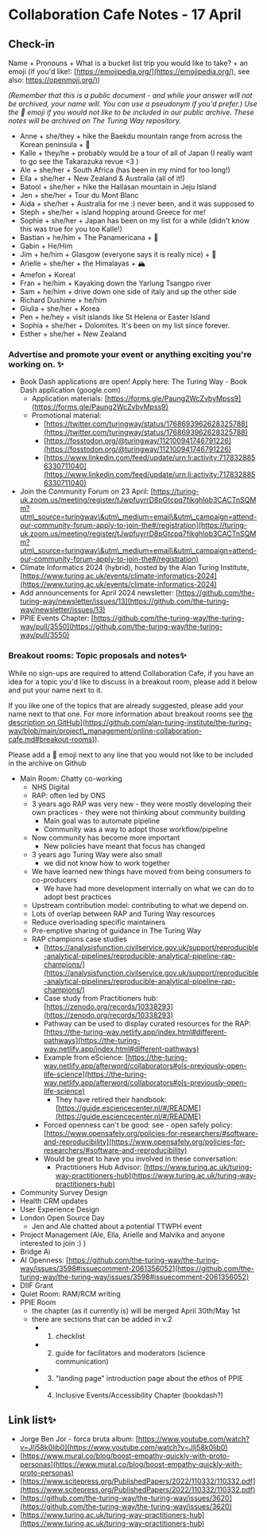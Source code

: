 # Collaboration Cafe Notes - 17 April

## Check-in

Name + Pronouns + What is a bucket list trip you would like to take?  + an emoji (if you'd like!: [https://emojipedia.org/](https://emojipedia.org/), see also: [https://openmoji.org/)](https://openmoji.org/))

*(Remember that this is a public document - and while your answer will not be archived, your name will. You can use a pseudonym if you'd prefer.) Use the 🤫 emoji if you would not like to be included in our public archive. These notes will be archived on The Turing Way repository.*

* Anne + she/they + hike the Baekdu mountain range from across the Korean peninsula  + 🌱
* Kalle + they/he + probably would be a tour of all of Japan (I really want to go see the Takarazuka revue <3 )
* Ale + she/her + South Africa (has been in my mind for too long!)
* Ella + she/her + New Zealand \& Australia (all of it!)
*  Batool + she/her +  hike the Hallasan mountain in Jeju Island
* Jen + she/her + Tour du Mont Blanc
* Aida + she/her + Australia for me :) never been, and it was supposed to 
* Steph + she/her + island hopping around Greece for me!
* Sophie + she/her + Japan has been on my list for a while (didn't know this was true for you too Kalle!)
* Bastian + he/him + The Panamericana + 🪬
* Gabin + He/Him
* Jim + he/him + Glasgow (everyone says it is really nice) + 🌱
* Arielle + she/her + the Himalayas + 🏔️
* Amefon + Korea!
* Fran + he/him + Kayaking down the Yarlung Tsangpo river
*  Sam + he/him + drive down one side of italy and up the other side
*  Richard  Dushime + he/him 
* Giulia + she/her + Korea 
* Pen + he/hey + visit islands like St Helena or Easter Island
* Sophia + she/her + Dolomites. It's been on my list since forever. 
* Esther + she/her + New Zealand

### Advertise and promote your event or anything exciting you're working on. ✨

* Book Dash applications are open! Apply here: The Turing Way - Book Dash application (google.com)
    * Application materials: [https://forms.gle/Paung2WcZvbyMpss9](https://forms.gle/Paung2WcZvbyMpss9)
    * Promotional material: 
        * [https://twitter.com/turingway/status/1768693962628325788](https://twitter.com/turingway/status/1768693962628325788)
        * [https://fosstodon.org/@turingway/112100941746791226](https://fosstodon.org/@turingway/112100941746791226)
        * [https://www.linkedin.com/feed/update/urn:li:activity:7178328856330711040](https://www.linkedin.com/feed/update/urn:li:activity:7178328856330711040)
* Join the Community Forum on 23 April: [https://turing-uk.zoom.us/meeting/register/tJwpfuyrrD8pGtcpq7fikghlob3CACTnSQMm?utm\_source=turingway\&utm\_medium=email\&utm\_campaign=attend-our-community-forum-apply-to-join-the#/registration](https://turing-uk.zoom.us/meeting/register/tJwpfuyrrD8pGtcpq7fikghlob3CACTnSQMm?utm\_source=turingway\&utm\_medium=email\&utm\_campaign=attend-our-community-forum-apply-to-join-the#/registration)
*  Climate Informatics 2024 (hybrid), hosted by the Alan Turing Institute, [https://www.turing.ac.uk/events/climate-informatics-2024](https://www.turing.ac.uk/events/climate-informatics-2024)
* Add announcements for April 2024 newsletter: [https://github.com/the-turing-way/newsletter/issues/13](https://github.com/the-turing-way/newsletter/issues/13)
* PPIE Events Chapter: [https://github.com/the-turing-way/the-turing-way/pull/3550](https://github.com/the-turing-way/the-turing-way/pull/3550) 

### Breakout rooms: Topic proposals and notes✨ 

While no sign-ups are required to attend Collaboration Cafe, if you have an idea for a topic you'd like to discuss in a breakout room, please add it below and put your name next to it. 

If you like one of the topics that are already suggested, please add your name next to that one. For more information about breakout rooms see [the description on GitHub]([https://github.com/alan-turing-institute/the-turing-way/blob/main/project\_management/online-collaboration-cafe.md#breakout-rooms)](https://github.com/alan-turing-institute/the-turing-way/blob/main/project\_management/online-collaboration-cafe.md#breakout-rooms)).

Please add a 🤫 emoji next to any line that you would not like to be included in the archive on Github

* Main Room: Chatty co-working
    * NHS Digital
    * RAP: often led by ONS
    * 3 years ago RAP was very new - they were mostly developing their own practices - they were not thinking about community building
        * Main goal was to automate pipeline
        * Community was a way to adopt those workflow/pipeline
    * Now community has become more important
        * New policies have meant that focus has changed
    * 3 years ago Turing Way were also small
        * we did not know how to work together
    * We have learned new things have moved from being consumers to co-producers
        * We have had more development internally on what we can do to adopt best practices
    * Upstream contribution model: contributing to what we depend on.
    * Lots of overlap between RAP and Turing Way resources
    * Reduce overloading specific maintainers
    * Pre-emptive sharing of guidance in The Turing Way
    * RAP champions case studies
        * [https://analysisfunction.civilservice.gov.uk/support/reproducible-analytical-pipelines/reproducible-analytical-pipeline-rap-champions/](https://analysisfunction.civilservice.gov.uk/support/reproducible-analytical-pipelines/reproducible-analytical-pipeline-rap-champions/)
        * Case study from Practitioners hub: [https://zenodo.org/records/10338293](https://zenodo.org/records/10338293)
        * Pathway can be used to display curated resources for the RAP: [https://the-turing-way.netlify.app/index.html#different-pathways](https://the-turing-way.netlify.app/index.html#different-pathways)
        * Example from eScience: [https://the-turing-way.netlify.app/afterword/collaborators#ols-previously-open-life-science](https://the-turing-way.netlify.app/afterword/collaborators#ols-previously-open-life-science)
            * They have retired their handbook: [https://guide.esciencecenter.nl/#/README](https://guide.esciencecenter.nl/#/README)
        * Forced openness can't be good: see - open safely policy: [https://www.opensafely.org/policies-for-researchers/#software-and-reproducibility](https://www.opensafely.org/policies-for-researchers/#software-and-reproducibility)
        * Would be great to have you involved in these conversation:
            * Practitioners Hub Advisor: [https://www.turing.ac.uk/turing-way-practitioners-hub](https://www.turing.ac.uk/turing-way-practitioners-hub)
* Community Survey Design
* Health CRM updates 
* User Experience Design
* London Open Source Day
    * Jen and Ale chatted about a potential TTWPH event
* Project Management (Ale, Ella, Arielle and Malvika and anyone interested to join :) )
* Bridge Ai
* AI Openness: [https://github.com/the-turing-way/the-turing-way/issues/3598#issuecomment-2061356052](https://github.com/the-turing-way/the-turing-way/issues/3598#issuecomment-2061356052)
* DIIF Grant
* Quiet Room: RAM/RCM writing
* PPIE Room
    * the chapter (as it currently is) will be merged April 30th/May 1st
    * there are sections that can be added in v.2
        * 1. checklist
        * 2. guide for facilitators and moderators (science communication)
        * 3. "landing page" introduction page about the ethos of PPIE
        * 4. Inclusive Events/Accessibility Chapter (bookdash?)


##  Link list✨ 

* Jorge Ben Jor - forca bruta album: [https://www.youtube.com/watch?v=JIj58k0lib0](https://www.youtube.com/watch?v=JIj58k0lib0)
* [https://www.mural.co/blog/boost-empathy-quickly-with-proto-personas](https://www.mural.co/blog/boost-empathy-quickly-with-proto-personas) 
* [https://www.scitepress.org/PublishedPapers/2022/110332/110332.pdf](https://www.scitepress.org/PublishedPapers/2022/110332/110332.pdf)
* [https://github.com/the-turing-way/the-turing-way/issues/3620](https://github.com/the-turing-way/the-turing-way/issues/3620)
* [https://www.turing.ac.uk/turing-way-practitioners-hub](https://www.turing.ac.uk/turing-way-practitioners-hub)